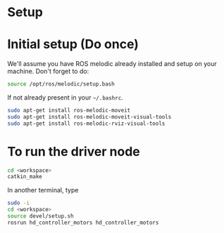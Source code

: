 # Setup 
# Initial setup (Do once)

We'll assume you have ROS melodic already installed and setup on your machine. Don't forget to do:
```bash
source /opt/ros/melodic/setup.bash
```
If not already present in your `~/.bashrc`.

```bash 
sudo apt-get install ros-melodic-moveit
sudo apt-get install ros-melodic-moveit-visual-tools
sudo apt-get install ros-melodic-rviz-visual-tools
```

# To run the driver node

```bash
cd <workspace>
catkin_make
```

In another terminal, type
```bash
sudo -i
cd <workspace>
source devel/setup.sh
rosrun hd_controller_motors hd_controller_motors
```
